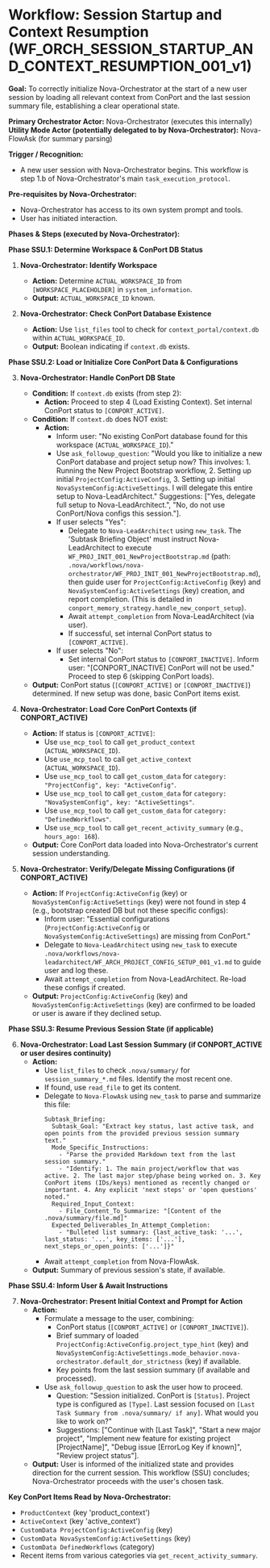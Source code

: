 # Workflow: Session Startup and Context Resumption (WF_ORCH_SESSION_STARTUP_AND_CONTEXT_RESUMPTION_001_v1)

**Goal:** To correctly initialize Nova-Orchestrator at the start of a new user session by loading all relevant context from ConPort and the last session summary file, establishing a clear operational state.

**Primary Orchestrator Actor:** Nova-Orchestrator (executes this internally)
**Utility Mode Actor (potentially delegated to by Nova-Orchestrator):** Nova-FlowAsk (for summary parsing)

**Trigger / Recognition:**
- A new user session with Nova-Orchestrator begins. This workflow is step 1.b of Nova-Orchestrator's main `task_execution_protocol`.

**Pre-requisites by Nova-Orchestrator:**
- Nova-Orchestrator has access to its own system prompt and tools.
- User has initiated interaction.

**Phases & Steps (executed by Nova-Orchestrator):**

**Phase SSU.1: Determine Workspace & ConPort DB Status**

1.  **Nova-Orchestrator: Identify Workspace**
    *   **Action:** Determine `ACTUAL_WORKSPACE_ID` from `[WORKSPACE_PLACEHOLDER]` in `system_information`.
    *   **Output:** `ACTUAL_WORKSPACE_ID` known.

2.  **Nova-Orchestrator: Check ConPort Database Existence**
    *   **Action:** Use `list_files` tool to check for `context_portal/context.db` within `ACTUAL_WORKSPACE_ID`.
    *   **Output:** Boolean indicating if `context.db` exists.

**Phase SSU.2: Load or Initialize Core ConPort Data & Configurations**

3.  **Nova-Orchestrator: Handle ConPort DB State**
    *   **Condition:** If `context.db` exists (from step 2):
        *   **Action:** Proceed to step 4 (Load Existing Context). Set internal ConPort status to `[CONPORT_ACTIVE]`.
    *   **Condition:** If `context.db` does NOT exist:
        *   **Action:**
            *   Inform user: "No existing ConPort database found for this workspace (`ACTUAL_WORKSPACE_ID`)."
            *   Use `ask_followup_question`: "Would you like to initialize a new ConPort database and project setup now? This involves: 1. Running the New Project Bootstrap workflow, 2. Setting up initial `ProjectConfig:ActiveConfig`, 3. Setting up initial `NovaSystemConfig:ActiveSettings`. I will delegate this entire setup to Nova-LeadArchitect." Suggestions: ["Yes, delegate full setup to Nova-LeadArchitect.", "No, do not use ConPort/Nova configs this session."].
            *   If user selects "Yes":
                *   Delegate to `Nova-LeadArchitect` using `new_task`. The 'Subtask Briefing Object' must instruct Nova-LeadArchitect to execute `WF_PROJ_INIT_001_NewProjectBootstrap.md` (path: `.nova/workflows/nova-orchestrator/WF_PROJ_INIT_001_NewProjectBootstrap.md`), then guide user for `ProjectConfig:ActiveConfig` (key) and `NovaSystemConfig:ActiveSettings` (key) creation, and report completion. (This is detailed in `conport_memory_strategy.handle_new_conport_setup`).
                *   Await `attempt_completion` from Nova-LeadArchitect (via user).
                *   If successful, set internal ConPort status to `[CONPORT_ACTIVE]`.
            *   If user selects "No":
                *   Set internal ConPort status to `[CONPORT_INACTIVE]`. Inform user: "[CONPORT_INACTIVE] ConPort will not be used." Proceed to step 6 (skipping ConPort loads).
    *   **Output:** ConPort status (`[CONPORT_ACTIVE]` or `[CONPORT_INACTIVE]`) determined. If new setup was done, basic ConPort items exist.

4.  **Nova-Orchestrator: Load Core ConPort Contexts (if CONPORT_ACTIVE)**
    *   **Action:** If status is `[CONPORT_ACTIVE]`:
        *   Use `use_mcp_tool` to call `get_product_context` (`ACTUAL_WORKSPACE_ID`).
        *   Use `use_mcp_tool` to call `get_active_context` (`ACTUAL_WORKSPACE_ID`).
        *   Use `use_mcp_tool` to call `get_custom_data` for `category: "ProjectConfig", key: "ActiveConfig"`.
        *   Use `use_mcp_tool` to call `get_custom_data` for `category: "NovaSystemConfig", key: "ActiveSettings"`.
        *   Use `use_mcp_tool` to call `get_custom_data` for `category: "DefinedWorkflows"`.
        *   Use `use_mcp_tool` to call `get_recent_activity_summary` (e.g., `hours_ago: 168`).
    *   **Output:** Core ConPort data loaded into Nova-Orchestrator's current session understanding.

5.  **Nova-Orchestrator: Verify/Delegate Missing Configurations (if CONPORT_ACTIVE)**
    *   **Action:** If `ProjectConfig:ActiveConfig` (key) or `NovaSystemConfig:ActiveSettings` (key) were not found in step 4 (e.g., bootstrap created DB but not these specific configs):
        *   Inform user: "Essential configurations (`ProjectConfig:ActiveConfig` or `NovaSystemConfig:ActiveSettings`) are missing from ConPort."
        *   Delegate to `Nova-LeadArchitect` using `new_task` to execute `.nova/workflows/nova-leadarchitect/WF_ARCH_PROJECT_CONFIG_SETUP_001_v1.md` to guide user and log these.
        *   Await `attempt_completion` from Nova-LeadArchitect. Re-load these configs if created.
    *   **Output:** `ProjectConfig:ActiveConfig` (key) and `NovaSystemConfig:ActiveSettings` (key) are confirmed to be loaded or user is aware if they declined setup.

**Phase SSU.3: Resume Previous Session State (if applicable)**

6.  **Nova-Orchestrator: Load Last Session Summary (if CONPORT_ACTIVE or user desires continuity)**
    *   **Action:**
        *   Use `list_files` to check `.nova/summary/` for `session_summary_*.md` files. Identify the most recent one.
        *   If found, use `read_file` to get its content.
        *   Delegate to `Nova-FlowAsk` using `new_task` to parse and summarize this file:
            ```
            Subtask_Briefing:
              Subtask_Goal: "Extract key status, last active task, and open points from the provided previous session summary text."
              Mode_Specific_Instructions:
                - "Parse the provided Markdown text from the last session summary."
                - "Identify: 1. The main project/workflow that was active. 2. The last major step/phase being worked on. 3. Key ConPort items (IDs/keys) mentioned as recently changed or important. 4. Any explicit 'next steps' or 'open questions' noted."
              Required_Input_Context:
                - File_Content_To_Summarize: "[Content of the .nova/summary/file.md]"
              Expected_Deliverables_In_Attempt_Completion:
                - "Bulleted list summary: {last_active_task: '...', last_status: '...', key_items: ['...'], next_steps_or_open_points: ['...']}"
            ```
        *   Await `attempt_completion` from Nova-FlowAsk.
    *   **Output:** Summary of previous session's state, if available.

**Phase SSU.4: Inform User & Await Instructions**

7.  **Nova-Orchestrator: Present Initial Context and Prompt for Action**
    *   **Action:**
        *   Formulate a message to the user, combining:
            *   ConPort status (`[CONPORT_ACTIVE]` or `[CONPORT_INACTIVE]`).
            *   Brief summary of loaded `ProjectConfig:ActiveConfig.project_type_hint` (key) and `NovaSystemConfig:ActiveSettings.mode_behavior.nova-orchestrator.default_dor_strictness` (key) if available.
            *   Key points from the last session summary (if available and processed).
        *   Use `ask_followup_question` to ask the user how to proceed.
            *   Question: "Session initialized. ConPort is `[Status]`. Project type is configured as `[Type]`. Last session focused on `[Last Task Summary from .nova/summary/ if any]`. What would you like to work on?"
            *   Suggestions: ["Continue with [Last Task]", "Start a new major project", "Implement new feature for existing project [ProjectName]", "Debug issue [ErrorLog Key if known]", "Review project status"].
    *   **Output:** User is informed of the initialized state and provides direction for the current session. This workflow (SSU) concludes; Nova-Orchestrator proceeds with the user's chosen task.

**Key ConPort Items Read by Nova-Orchestrator:**
-   `ProductContext` (key 'product_context')
-   `ActiveContext` (key 'active_context')
-   `CustomData ProjectConfig:ActiveConfig` (key)
-   `CustomData NovaSystemConfig:ActiveSettings` (key)
-   `CustomData DefinedWorkflows` (category)
-   Recent items from various categories via `get_recent_activity_summary`.